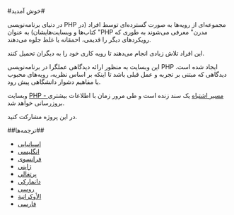 #خوش آمدید#

در دنیای برنامه‌نویسی PHP مجموعه‌ای از رویه‌ها به صورت گسترده‌ای توسط افراد (در کتاب‌ها و وبسایت‌هایشان) به عنوان "PHP مدرن" معرفی می‌شوند به طوری که رویکردهای دیگر را قدیمی، احمقانه یا غلط جلوه می‌دهند.

این افراد تلاش زیادی انجام می‌دهند تا رویه کاری خود را به دیگران تحمیل کنند.

این وبسایت به منظور ارائه دیدگاهی عملگرا در برنامه‌نویسی PHP ایجاد شده است. دیدگاهی که مبتنی بر تجربه و عمل قبلی باشد تا اینکه بر اساس نظریه، رویه‌های محبوب یا مفاهیم دشوار دانشگاهی پیش رود.

وبسایت [PHP - مسیر اشتباه](https://www.phpthewrongway.com/) یک سند زنده است و طی مرور زمان با اطلاعات بیشتری بروزرسانی خواهد شد.

در این پروژه مشارکت کنید.

##ترجمه‌ها##

* [اسپانیایی](https://www.phpthewrongway.com/es/)
* [انگلیسی](https://www.phpthewrongway.com/)
* [فرانسوی](https://www.phpthewrongway.com/fr/)
* [ژاپنی](https://www.phpthewrongway.com/ja/)
* [پرتغالی](https://www.phpthewrongway.com/pt_br/)
* [دانمارکی](https://www.phpthewrongway.com/da/)
* [روسی](https://www.phpthewrongway.com/ru/)
* [الأوكرانية](https://www.phpthewrongway.com/uk/)
* [فارسی](https://www.phpthewrongway.com/fa/)
<!-- todo: add French, Japanese and Turkish -->